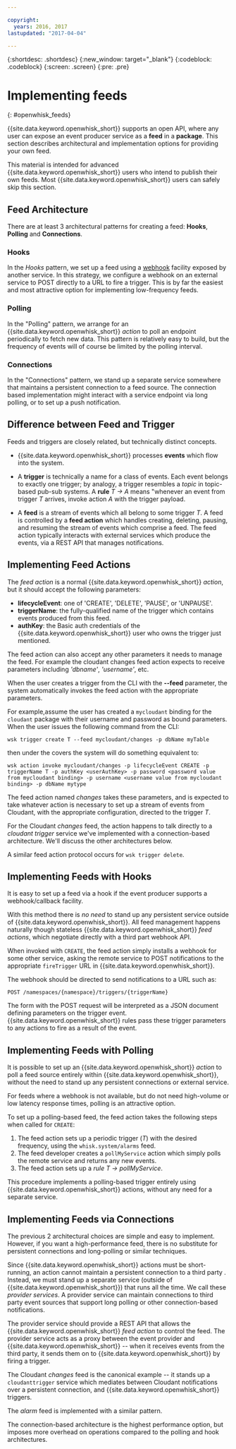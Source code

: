 ```yaml
---

copyright:
  years: 2016, 2017
lastupdated: "2017-04-04"

---
```


{:shortdesc: .shortdesc}
{:new_window: target="_blank"}
{:codeblock: .codeblock}
{:screen: .screen}
{:pre: .pre}

# Implementing feeds
{: #openwhisk_feeds}

{{site.data.keyword.openwhisk_short}} supports an open API, where any user can expose an event producer service as a **feed** in a **package**.   This section describes architectural and implementation options for providing your own feed.

This material is intended for advanced {{site.data.keyword.openwhisk_short}} users who intend to publish their own feeds.  Most {{site.data.keyword.openwhisk_short}} users can safely skip this section.

## Feed Architecture

There are at least 3 architectural patterns for creating a feed: **Hooks**, **Polling** and **Connections**.

### Hooks
In the *Hooks* pattern, we set up a feed using a [webhook](https://en.wikipedia.org/wiki/Webhook) facility exposed by another service.   In this strategy, we configure a webhook on an external service to POST directly to a URL to fire a trigger.  This is by far the easiest and most attractive option for implementing low-frequency feeds.

<!-- The github feed is implemented using webhooks.  Put a link here when we have the open repo ready -->

### Polling
In the "Polling" pattern, we arrange for an {{site.data.keyword.openwhisk_short}} *action* to poll an endpoint periodically to fetch new data. This pattern is relatively easy to build, but the frequency of events will of course be limited by the polling interval.

### Connections
In the "Connections"  pattern, we stand up a separate service somewhere that maintains a persistent connection to a feed source.    The connection based implementation might interact with a service endpoint via long polling, or to set up a push notification.

<!-- Our cloudant changes feed is connection based.  Put a link here to
an open repo -->

<!-- What is the foundation for the Message Hub feed? If it is "connections" then lets put a link here as well -->

## Difference between Feed and Trigger

Feeds and triggers are closely related,
but technically distinct concepts.   

- {{site.data.keyword.openwhisk_short}} processes **events** which flow into the system.

- A **trigger** is technically a name for a class of events.   Each event belongs to exactly one trigger; by analogy, a trigger resembles a *topic* in topic-based pub-sub systems. A **rule** *T -> A* means "whenever an event from trigger *T* arrives, invoke action *A* with the trigger payload.

- A **feed** is a stream of events which all belong to some trigger *T*. A feed is controlled by a **feed action** which handles creating, deleting, pausing, and resuming the stream of events which comprise a feed. The feed action typically interacts with external services which produce the events, via a REST API that manages notifications.

##  Implementing Feed Actions

The *feed action* is a normal {{site.data.keyword.openwhisk_short}} *action*, but it should accept the following parameters:
* **lifecycleEvent**: one of 'CREATE', 'DELETE', 'PAUSE', or 'UNPAUSE'.
* **triggerName**: the fully-qualified name of the trigger which contains events produced from this feed.
* **authKey**: the Basic auth credentials of the {{site.data.keyword.openwhisk_short}} user who owns the trigger just mentioned.

The feed action can also accept any other parameters it needs to manage the feed.  For example the cloudant changes feed action expects to receive parameters including *'dbname'*, *'username'*, etc.

When the user creates a trigger from the CLI with the **--feed** parameter, the system automatically invokes the feed action with the appropriate parameters.

For example,assume the user has created a `mycloudant` binding for the `cloudant` package with their username and password as bound parameters. When the user issues the following command from the CLI:

`wsk trigger create T --feed mycloudant/changes -p dbName myTable`

then under the covers the system will do something equivalent to:

`wsk action invoke mycloudant/changes -p lifecycleEvent CREATE -p triggerName T -p authKey <userAuthKey> -p password <password value from mycloudant binding> -p username <username value from mycloudant binding> -p dbName mytype`

The feed action named *changes* takes these parameters, and is expected to take whatever action is necessary to set up a stream of events from Cloudant, with the appropriate configuration, directed to the trigger *T*.    

For the Cloudant *changes* feed, the action happens to talk directly to a *cloudant trigger* service we've implemented with a connection-based architecture.   We'll discuss the other architectures below.

A similar feed action protocol occurs for `wsk trigger delete`.    

## Implementing Feeds with Hooks

It is easy to set up a feed via a hook if the event producer supports a webhook/callback facility.

With this method there is _no need_ to stand up any persistent service outside of {{site.data.keyword.openwhisk_short}}.  All feed management happens naturally though stateless {{site.data.keyword.openwhisk_short}} *feed actions*, which negotiate directly with a third part webhook API.

When invoked with `CREATE`, the feed action simply installs a webhook for some other service, asking the remote service to POST notifications to the appropriate `fireTrigger` URL in {{site.data.keyword.openwhisk_short}}.

The webhook should be directed to send notifications to a URL such as:

`POST /namespaces/{namespace}/triggers/{triggerName}`

The form with the POST request will be interpreted as a JSON document defining parameters on the trigger event. {{site.data.keyword.openwhisk_short}} rules pass these trigger parameters to any actions to fire as a result of the event.

## Implementing Feeds with Polling

It is possible to set up an {{site.data.keyword.openwhisk_short}} *action* to poll a feed source entirely within {{site.data.keyword.openwhisk_short}}, without the need to stand up any persistent connections or external service.

For feeds where a webhook is not available, but do not need high-volume or low latency response times, polling is an attractive option.

To set up a polling-based feed, the feed action takes the following steps when called for `CREATE`:

1.   The feed action sets up a periodic trigger (*T*) with the desired frequency, using the `whisk.system/alarms` feed.
2.   The feed developer creates a `pollMyService` action which simply polls the remote service and returns any new events.
3.  The feed action sets up a *rule* *T -> pollMyService*.

This procedure implements a polling-based trigger entirely using {{site.data.keyword.openwhisk_short}} actions, without any need for a separate service.

## Implementing Feeds via Connections

The previous 2 architectural choices are simple and easy to implement. However, if you want a high-performance feed, there is no substitute for persistent connections and long-polling or similar techniques.

Since {{site.data.keyword.openwhisk_short}} actions must be short-running,  an action cannot maintain a persistent connection to a third party . Instead, we must
stand up a separate service (outside of {{site.data.keyword.openwhisk_short}}) that runs all the time.   We call these *provider services*.  A provider service can maintain connections to third party event sources that support long polling or other connection-based notifications.

The provider service should provide a REST API that allows the {{site.data.keyword.openwhisk_short}} *feed action* to control the feed.   The provider service acts as a proxy between the event provider and {{site.data.keyword.openwhisk_short}} -- when it receives events from the third party, it sends them on to {{site.data.keyword.openwhisk_short}} by firing a trigger.

The Cloudant *changes* feed is the canonical example -- it stands up a `cloudanttrigger` service which mediates between Cloudant notifications over a persistent connection, and {{site.data.keyword.openwhisk_short}} triggers.
<!-- TODO: add a reference to the open source implementation -->

The *alarm* feed is implemented with a similar pattern.

The connection-based architecture is the highest performance option, but imposes more overhead on operations compared to the polling and hook architectures.   
